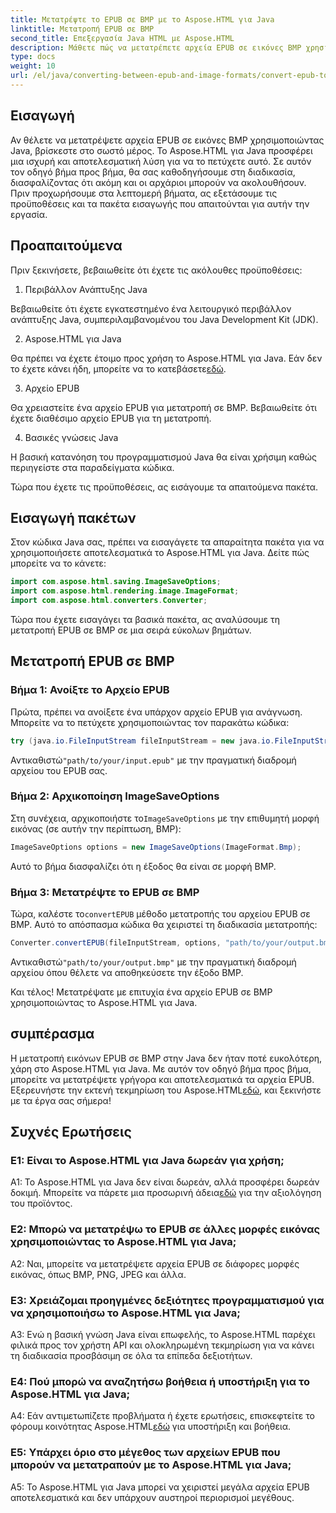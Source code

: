 ```yaml
---
title: Μετατρέψτε το EPUB σε BMP με το Aspose.HTML για Java
linktitle: Μετατροπή EPUB σε BMP
second_title: Επεξεργασία Java HTML με Aspose.HTML
description: Μάθετε πώς να μετατρέπετε αρχεία EPUB σε εικόνες BMP χρησιμοποιώντας το Aspose.HTML για Java με αυτόν τον εύκολο, βήμα προς βήμα οδηγό.
type: docs
weight: 10
url: /el/java/converting-between-epub-and-image-formats/convert-epub-to-bmp/
---
```

## Εισαγωγή

Αν θέλετε να μετατρέψετε αρχεία EPUB σε εικόνες BMP χρησιμοποιώντας Java, βρίσκεστε στο σωστό μέρος. Το Aspose.HTML για Java προσφέρει μια ισχυρή και αποτελεσματική λύση για να το πετύχετε αυτό. Σε αυτόν τον οδηγό βήμα προς βήμα, θα σας καθοδηγήσουμε στη διαδικασία, διασφαλίζοντας ότι ακόμη και οι αρχάριοι μπορούν να ακολουθήσουν. Πριν προχωρήσουμε στα λεπτομερή βήματα, ας εξετάσουμε τις προϋποθέσεις και τα πακέτα εισαγωγής που απαιτούνται για αυτήν την εργασία.

## Προαπαιτούμενα

Πριν ξεκινήσετε, βεβαιωθείτε ότι έχετε τις ακόλουθες προϋποθέσεις:

1. Περιβάλλον Ανάπτυξης Java

Βεβαιωθείτε ότι έχετε εγκατεστημένο ένα λειτουργικό περιβάλλον ανάπτυξης Java, συμπεριλαμβανομένου του Java Development Kit (JDK).

2. Aspose.HTML για Java

 Θα πρέπει να έχετε έτοιμο προς χρήση το Aspose.HTML για Java. Εάν δεν το έχετε κάνει ήδη, μπορείτε να το κατεβάσετε[εδώ](https://releases.aspose.com/html/java/).

3. Αρχείο EPUB

Θα χρειαστείτε ένα αρχείο EPUB για μετατροπή σε BMP. Βεβαιωθείτε ότι έχετε διαθέσιμο αρχείο EPUB για τη μετατροπή.

4. Βασικές γνώσεις Java

Η βασική κατανόηση του προγραμματισμού Java θα είναι χρήσιμη καθώς περιηγείστε στα παραδείγματα κώδικα.

Τώρα που έχετε τις προϋποθέσεις, ας εισάγουμε τα απαιτούμενα πακέτα.

## Εισαγωγή πακέτων

Στον κώδικα Java σας, πρέπει να εισαγάγετε τα απαραίτητα πακέτα για να χρησιμοποιήσετε αποτελεσματικά το Aspose.HTML για Java. Δείτε πώς μπορείτε να το κάνετε:

```java
import com.aspose.html.saving.ImageSaveOptions;
import com.aspose.html.rendering.image.ImageFormat;
import com.aspose.html.converters.Converter;
```

Τώρα που έχετε εισαγάγει τα βασικά πακέτα, ας αναλύσουμε τη μετατροπή EPUB σε BMP σε μια σειρά εύκολων βημάτων.

## Μετατροπή EPUB σε BMP

### Βήμα 1: Ανοίξτε το Αρχείο EPUB

Πρώτα, πρέπει να ανοίξετε ένα υπάρχον αρχείο EPUB για ανάγνωση. Μπορείτε να το πετύχετε χρησιμοποιώντας τον παρακάτω κώδικα:

```java
try (java.io.FileInputStream fileInputStream = new java.io.FileInputStream("path/to/your/input.epub")) {
```

 Αντικαθιστώ`"path/to/your/input.epub"` με την πραγματική διαδρομή αρχείου του EPUB σας.

### Βήμα 2: Αρχικοποίηση ImageSaveOptions

 Στη συνέχεια, αρχικοποιήστε το`ImageSaveOptions` με την επιθυμητή μορφή εικόνας (σε αυτήν την περίπτωση, BMP):

```java
ImageSaveOptions options = new ImageSaveOptions(ImageFormat.Bmp);
```

Αυτό το βήμα διασφαλίζει ότι η έξοδος θα είναι σε μορφή BMP.

### Βήμα 3: Μετατρέψτε το EPUB σε BMP

 Τώρα, καλέστε το`convertEPUB` μέθοδο μετατροπής του αρχείου EPUB σε BMP. Αυτό το απόσπασμα κώδικα θα χειριστεί τη διαδικασία μετατροπής:

```java
Converter.convertEPUB(fileInputStream, options, "path/to/your/output.bmp");
```

 Αντικαθιστώ`"path/to/your/output.bmp"` με την πραγματική διαδρομή αρχείου όπου θέλετε να αποθηκεύσετε την έξοδο BMP.

Και τέλος! Μετατρέψατε με επιτυχία ένα αρχείο EPUB σε BMP χρησιμοποιώντας το Aspose.HTML για Java.

## συμπέρασμα

 Η μετατροπή εικόνων EPUB σε BMP στην Java δεν ήταν ποτέ ευκολότερη, χάρη στο Aspose.HTML για Java. Με αυτόν τον οδηγό βήμα προς βήμα, μπορείτε να μετατρέψετε γρήγορα και αποτελεσματικά τα αρχεία EPUB. Εξερευνήστε την εκτενή τεκμηρίωση του Aspose.HTML[εδώ](https://reference.aspose.com/html/java/), και ξεκινήστε με τα έργα σας σήμερα!

## Συχνές Ερωτήσεις

### Ε1: Είναι το Aspose.HTML για Java δωρεάν για χρήση;

 A1: Το Aspose.HTML για Java δεν είναι δωρεάν, αλλά προσφέρει δωρεάν δοκιμή. Μπορείτε να πάρετε μια προσωρινή άδεια[εδώ](https://purchase.aspose.com/temporary-license/) για την αξιολόγηση του προϊόντος.

### Ε2: Μπορώ να μετατρέψω το EPUB σε άλλες μορφές εικόνας χρησιμοποιώντας το Aspose.HTML για Java;

A2: Ναι, μπορείτε να μετατρέψετε αρχεία EPUB σε διάφορες μορφές εικόνας, όπως BMP, PNG, JPEG και άλλα.

### Ε3: Χρειάζομαι προηγμένες δεξιότητες προγραμματισμού για να χρησιμοποιήσω το Aspose.HTML για Java;

A3: Ενώ η βασική γνώση Java είναι επωφελής, το Aspose.HTML παρέχει φιλικά προς τον χρήστη API και ολοκληρωμένη τεκμηρίωση για να κάνει τη διαδικασία προσβάσιμη σε όλα τα επίπεδα δεξιοτήτων.

### Ε4: Πού μπορώ να αναζητήσω βοήθεια ή υποστήριξη για το Aspose.HTML για Java;

 A4: Εάν αντιμετωπίζετε προβλήματα ή έχετε ερωτήσεις, επισκεφτείτε το φόρουμ κοινότητας Aspose.HTML[εδώ](https://forum.aspose.com/) για υποστήριξη και βοήθεια.

### Ε5: Υπάρχει όριο στο μέγεθος των αρχείων EPUB που μπορούν να μετατραπούν με το Aspose.HTML για Java;

A5: Το Aspose.HTML για Java μπορεί να χειριστεί μεγάλα αρχεία EPUB αποτελεσματικά και δεν υπάρχουν αυστηροί περιορισμοί μεγέθους.